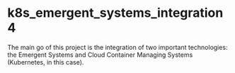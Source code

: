 # k8s_emergent_systems_integration4
The main go of this project is the integration of two important technologies: the Emergent Systems and Cloud Container Managing Systems (Kubernetes, in this case).
